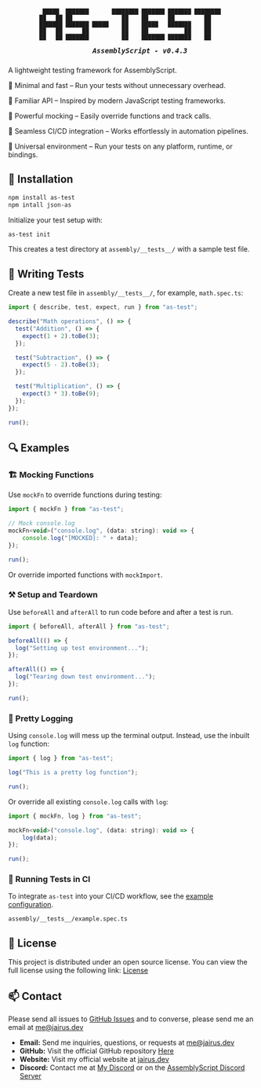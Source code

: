 <h5 align="center">
  <pre>
<span style="font-size: 0.8em;"> █████  ███████       ████████ ███████ ███████ ████████ 
██   ██ ██               ██    ██      ██         ██    
███████ ███████ █████    ██    █████   ███████    ██    
██   ██      ██          ██    ██           ██    ██    
██   ██ ███████          ██    ███████ ███████    ██    
                                                        </span>
    AssemblyScript - v0.4.3
</pre>
</h5>

A lightweight testing framework for AssemblyScript.

🔹 Minimal and fast – Run your tests without unnecessary overhead.

🔹 Familiar API – Inspired by modern JavaScript testing frameworks.

🔹 Powerful mocking – Easily override functions and track calls.

🔹 Seamless CI/CD integration – Works effortlessly in automation pipelines.

🔹 Universal environment – Run your tests on any platform, runtime, or bindings.

## 💾 Installation

```bash
npm install as-test
npm intall json-as
```

Initialize your test setup with:

```bash
as-test init
```

This creates a test directory at `assembly/__tests__/` with a sample test file.

## 📝 Writing Tests

Create a new test file in `assembly/__tests__/`, for example, `math.spec.ts`:

```js
import { describe, test, expect, run } from "as-test";

describe("Math operations", () => {
  test("Addition", () => {
    expect(1 + 2).toBe(3);
  });

  test("Subtraction", () => {
    expect(5 - 2).toBe(3);
  });

  test("Multiplication", () => {
    expect(3 * 3).toBe(9);
  });
});

run();
```

## 🔍 Examples

### 🏗️ Mocking Functions

Use `mockFn` to override functions during testing:

```js
import { mockFn } from "as-test";

// Mock console.log
mockFn<void>("console.log", (data: string): void => {
    console.log("[MOCKED]: " + data);
});

run();
```

Or override imported functions with `mockImport`.

### ⚒️ Setup and Teardown

Use `beforeAll` and `afterAll` to run code before and after a test is run.

```js
import { beforeAll, afterAll } from "as-test";

beforeAll(() => {
  log("Setting up test environment...");
});

afterAll(() => {
  log("Tearing down test environment...");
});

run();
```

### 📃 Pretty Logging

Using `console.log` will mess up the terminal output. Instead, use the inbuilt `log` function:

```js
import { log } from "as-test";

log("This is a pretty log function");

run();
```

Or override all existing `console.log` calls with `log`:

```js
import { mockFn, log } from "as-test";

mockFn<void>("console.log", (data: string): void => {
    log(data);
});

run();
```

### 🔄 Running Tests in CI

To integrate `as-test` into your CI/CD workflow, see the [example configuration](https://github.com/JairusSW/as-test/blob/main/.github/workflows/as-test.yml).

`assembly/__tests__/example.spec.ts`

## 📃 License

This project is distributed under an open source license. You can view the full license using the following link: [License](./LICENSE)

## 📫 Contact

Please send all issues to [GitHub Issues](https://github.com/JairusSW/as-test/issues) and to converse, please send me an email at [me@jairus.dev](mailto:me@jairus.dev)

- **Email:** Send me inquiries, questions, or requests at [me@jairus.dev](mailto:me@jairus.dev)
- **GitHub:** Visit the official GitHub repository [Here](https://github.com/JairusSW/as-test)
- **Website:** Visit my official website at [jairus.dev](https://jairus.dev/)
- **Discord:** Contact me at [My Discord](https://discord.com/users/600700584038760448) or on the [AssemblyScript Discord Server](https://discord.gg/assemblyscript/)
